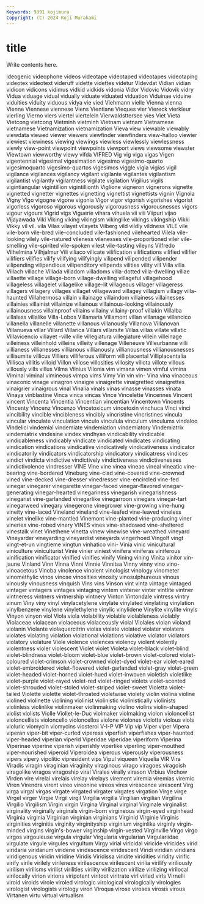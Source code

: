 ```yaml
---
Keywords: 9391 kojimura
Copyright: (C) 2024 Koji Murakami
---
```


# title

Write contents here.



ideogenic videophone videos videotape videotaped
videotapes videotaping videotex videotext videruff vidette videttes videtur Videvdat Vidian
vidian vidicon vidicons vidimus vidkid vidkids vidonia Vidor Vidovic Vidovik
vidry Vidua viduage vidual vidually viduate viduated viduation Viduinae viduine
viduities viduity viduous vidya vie vied Viehmann vielle Vienna vienna
Vienne Viennese viennese Viens Vientiane Vieques vier Viereck vierkleur vierling
Vierno viers viertel viertelein Vierwaldsttersee vies Viet Vieta Vietcong vietcong
Vietminh vietminh Vietnam vietnam Vietnamese vietnamese Vietnamization vietnamization Vieva view
viewable viewably viewdata viewed viewer viewers viewfinder viewfinders view-halloo viewier
viewiest viewiness viewing viewings viewless viewlessly viewlessness viewly view-point viewpoint
viewpoints viewport views viewsome viewster Viewtown viewworthy viewy vifda VIFRED
Vig vig viga vigas Vigen vigentennial vigesimal vigesimation vigesimo vigesimo-quarto
vigesimoquarto vigesimo-quartos vigesimos viggle vigia vigias vigil vigilance vigilances vigilancy
vigilant vigilante vigilantes vigilantism vigilantist vigilantly vigilantness vigilate vigilation Vigilius
vigils vigintiangular vigintillion vigintillionth Viglione vigneron vignerons vignette vignetted vignetter
vignettes vignetting vignettist vignettists vignin Vignola Vigny Vigo vigogne vigone
vigonia Vigor vigor vigorish vigorishes vigorist vigorless vigoroso vigorous vigorously
vigorousness vigorousnesses vigors vigour vigours Vigrid vigs Viguerie vihara vihuela
vii viii Viipuri vijao Vijayawada Viki Viking viking vikingism vikinglike
vikings vikingship Vikki Vikky vil vil. vila Vilas vilayet vilayets
Vilberg vild vildly vildness VILE vile vile-born vile-bred vile-concluded vile-fashioned
vilehearted Vilela vile-looking vilely vile-natured vileness vilenesses vile-proportioned viler vile-smelling
vile-spirited vile-spoken vilest vile-tasting vileyns Vilfredo Vilhelmina Vilhjalmur Vili viliaco
vilicate vilification vilifications vilified vilifier vilifiers vilifies vilify vilifying vilifyingly
vilipend vilipended vilipender vilipending vilipendious vilipenditory vilipends vilities vility vill
Villa villa Villach villache Villada villadom villadoms villa-dotted villa-dwelling villae
villaette village village-born village-dwelling villageful villagehood villageless villagelet villagelike village-lit
villageous villager villageress villagers villagery villages villaget villageward villagey villagism
villagy villa-haunted Villahermosa villain villainage villaindom villainess villainesses villainies villainist
villainize villainous villainous-looking villainously villainousness villainproof villains villainy villainy-proof villakin
Villalba villaless villalike Villa-Lobos Villamaria Villamont villan villanage villancico villanella
villanelle villanette villanous villanously Villanova Villanovan Villanueva villar Villard Villarica
Villars villarsite Villas villas villate villatic Villavicencio villayet -ville ville
villegiatura villegiature villein villeinage villeiness villeinhold villeins villeity villenage Villeneuve
Villeurbanne villi villianess villianesses villianous villianously villianousness villianousnesses villiaumite villicus
Villiers villiferous villiform villiplacental Villiplacentalia Villisca villitis villoid Villon villose
villosities villosity villota villote villous villously vills villus Vilma Vilnius
Vilonia vim vimana vimen vimful vimina Viminal viminal vimineous vimpa
vims Vimy Vin vin vin- Vina vina vinaceous vinaconic vinage
vinagron vinaigre vinaigrette vinaigretted vinaigrettes vinaigrier vinaigrous vinal Vinalia vinals
vinas vinasse vinasses vinata Vinaya vinblastine Vinca vinca vincas Vince
Vincelette Vincennes Vincent vincent Vincenta Vincentia Vincentian vincentian Vincentown Vincents
Vincenty Vincenz Vincenzo Vincetoxicum vincetoxin vinchuca Vinci vinci vincibility vincible
vincibleness vincibly vincristine vincristines vincula vincular vinculate vinculation vinculo vinculula
vinculum vinculums vindaloo Vindelici vindemial vindemiate vindemiation vindemiatory Vindemiatrix vindemiatrix
vindesine vindex vindhyan vindicability vindicable vindicableness vindicably vindicate vindicated vindicates
vindicating vindication vindications vindicative vindicatively vindicativeness vindicator vindicatorily vindicators vindicatorship
vindicatory vindicatress vindices vindict vindicta vindictive vindictively vindictiveness vindictivenesses vindictivolence
vindresser VINE Vine vine vinea vineae vineal vineatic vine-bearing vine-bordered
Vineburg vine-clad vine-covered vine-crowned vined vine-decked vine-dresser vinedresser vine-encircled vine-fed
vinegar vinegarer vinegarette vinegar-faced vinegar-flavored vinegar-generating vinegar-hearted vinegariness vinegarish vinegarishness
vinegarist vine-garlanded vinegarlike vinegarroon vinegars vinegar-tart vinegarweed vinegary vinegerone vinegrower
vine-growing vine-hung vineity vine-laced Vineland vineland vine-leafed vine-leaved vineless vinelet
vinelike vine-mantled Vinemont vine-planted vine-producing viner vineries vine-robed vinery VINES
vines vine-shadowed vine-sheltered vinestalk vinet Vinethene vinetta vinew vinewise vine-wreathed
vineyard Vineyarder vineyarding vineyardist vineyards vingerhoed Vingolf vingt vingt-et-un vingtieme
vingtun vinhatico vini- Vinia vinic vinicultural viniculture viniculturist Vinie vinier
viniest vinifera viniferas viniferous vinification vinificator vinified vinifies vinify Vining
vining Vinita vinitor vin-jaune Vinland Vinn Vinna Vinni Vinnie Vinnitsa
Vinny vinny vino vino- vinoacetous Vinoba vinolence vinolent vinologist vinology
vinometer vinomethylic vinos vinose vinosities vinosity vinosulphureous vinous vinously vinousness
vinquish Vins vins Vinson vint vinta vintage vintaged vintager vintagers
vintages vintaging vintem vintener vinter vintlite vintner vintneress vintners vintnership
vintnery Vinton Vintondale vintress vintry vinum Viny viny vinyl vinylacetylene
vinylate vinylated vinylating vinylation vinylbenzene vinylene vinylethylene vinylic vinylidene Vinylite
vinylite vinyls Vinyon vinyon viol Viola viola violability violable violableness
violably Violaceae violacean violaceous violaceously violal Violales violan violand violanin
Violante violaquercitrin violas violate violated violater violaters violates violating violation
violational violations violative violator violators violatory violature Viole violence violences
violency violent violently violentness violer violescent Violet violet Violeta violet-black
violet-blind violet-blindness violet-bloom violet-blue violet-brown violet-colored violet-coloured violet-crimson violet-crowned violet-dyed
violet-ear violet-eared violet-embroidered violet-flowered violet-garlanded violet-gray violet-green violet-headed violet-horned violet-hued
violet-inwoven violetish violetlike violet-purple violet-rayed violet-red violet-ringed violets violet-scented violet-shrouded
violet-stoled violet-striped violet-sweet Violetta violet-tailed Violette violette violet-throated violetwise violety
violin violina violine violined violinette violining violinist violinistic violinistically violinists
violinless violinlike violinmaker violinmaking violino violins violin-shaped violist violists Violle
Viollet-le-Duc violmaker violmaking violon violoncellist violoncellists violoncello violoncellos violone violones
violotta violous viols violuric viomycin viomycins viosterol V-I-P VIP Vip
vip Viper viper Vipera viperan viper-bit viper-curled viperess viperfish viperfishes
viper-haunted viper-headed viperian viperid Viperidae viperidae viperiform Viperina Viperinae viperine
viperish viperishly viperlike viperling viper-mouthed viper-nourished viperoid Viperoidea viperous viperously
viperousness vipers vipery vipolitic vipresident vips Vipul viqueen Viquelia VIR
Vira Viradis viragin viraginian viraginity viraginous virago viragoes viragoish viragolike
viragos viragoship viral Virales virally virason Virbius Virchow Virden vire
virelai virelais virelay virelays virement viremia viremias viremic Viren Virendra
virent vireo vireonine vireos vires virescence virescent Virg virga virgal
virgas virgate virgated virgater virgates virgation Virge virge Virgel virger
Virgie Virgil virgil Virgilia virgilia Virgilian virgilian Virgilina Virgilio Virgilism
Virgin virgin Virgina Virginal virginal Virginale virginalist virginality virginally virginals
virgin-born virgineous virgin-eyed virginhead Virginia virginia Virginian virginian virginians Virginid
Virginie Virginis virginities virginitis virginity virginityship virginium virginlike virginly virgin-minded
virgins virgin's-bower virginship virgin-vested Virginville Virgo virgo virgos virgouleuse virgula
virgular Virgularia virgularian Virgulariidae virgulate virgule virgules virgultum Virgy virial
viricidal viricide viricides virid viridaria viridarium viridene viridescence viridescent Viridi
viridian viridians viridigenous viridin viridine Viridis Viridissa viridite viridities viridity
virific virify virile virilely virileness virilescence virilescent virilia virilify viriliously
virilism virilisms virilist virilities virility virilization virilize virilizing virilocal virilocally
virion virions viripotent viritoot viritrate virl virled virls Virnelli viroid
viroids virole viroled virologic virological virologically virologies virologist virologists virology
viron Viroqua virose viroses virosis virous Virtanen virtu virtual virtualism
